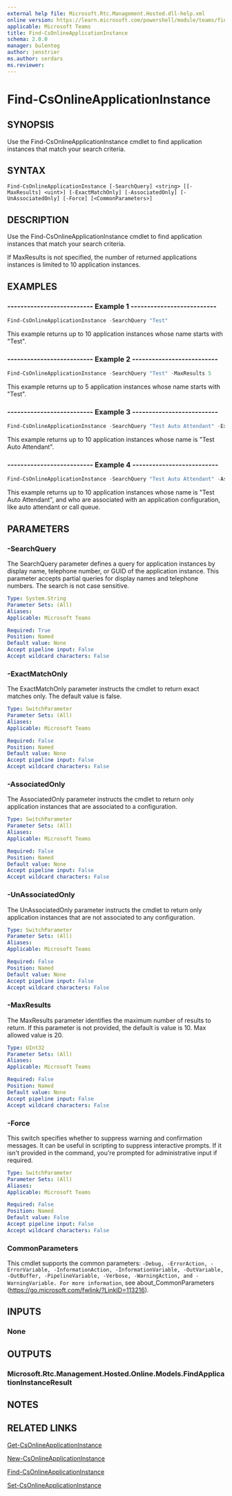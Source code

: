 ```yaml
---
external help file: Microsoft.Rtc.Management.Hosted.dll-help.xml
online version: https://learn.microsoft.com/powershell/module/teams/find-csonlineapplicationinstance
applicable: Microsoft Teams
title: Find-CsOnlineApplicationInstance
schema: 2.0.0
manager: bulenteg
author: jenstrier
ms.author: serdars
ms.reviewer:
---
```


# Find-CsOnlineApplicationInstance

## SYNOPSIS
Use the Find-CsOnlineApplicationInstance cmdlet to find application instances that match your search criteria.

## SYNTAX

```
Find-CsOnlineApplicationInstance [-SearchQuery] <string> [[-MaxResults] <uint>] [-ExactMatchOnly] [-AssociatedOnly] [-UnAssociatedOnly] [-Force] [<CommonParameters>]
```

## DESCRIPTION
Use the Find-CsOnlineApplicationInstance cmdlet to find application instances that match your search criteria.

If MaxResults is not specified, the number of returned applications instances is limited to 10 application instances.

## EXAMPLES

### -------------------------- Example 1 --------------------------
```powershell
Find-CsOnlineApplicationInstance -SearchQuery "Test"
```

This example returns up to 10 application instances whose name starts with "Test".

### -------------------------- Example 2 --------------------------
```powershell
Find-CsOnlineApplicationInstance -SearchQuery "Test" -MaxResults 5
```

This example returns up to 5 application instances whose name starts with "Test".

### -------------------------- Example 3 --------------------------
```powershell
Find-CsOnlineApplicationInstance -SearchQuery "Test Auto Attendant" -ExactMatchOnly
```

This example returns up to 10 application instances whose name is "Test Auto Attendant".

### -------------------------- Example 4 --------------------------
```powershell
Find-CsOnlineApplicationInstance -SearchQuery "Test Auto Attendant" -AssociatedOnly
```

This example returns up to 10 application instances whose name is "Test Auto Attendant", and who are associated with an application configuration, like auto attendant or call queue.

## PARAMETERS

### -SearchQuery
The SearchQuery parameter defines a query for application instances by display name, telephone number, or GUID of the application instance. This parameter accepts partial queries for display names and telephone numbers. The search is not case sensitive.

```yaml
Type: System.String
Parameter Sets: (All)
Aliases:
Applicable: Microsoft Teams

Required: True
Position: Named
Default value: None
Accept pipeline input: False
Accept wildcard characters: False
```

### -ExactMatchOnly
The ExactMatchOnly parameter instructs the cmdlet to return exact matches only. The default value is false.

```yaml
Type: SwitchParameter
Parameter Sets: (All)
Aliases:
Applicable: Microsoft Teams

Required: False
Position: Named
Default value: None
Accept pipeline input: False
Accept wildcard characters: False
```

### -AssociatedOnly
The AssociatedOnly parameter instructs the cmdlet to return only application instances that are associated to a configuration.

```yaml
Type: SwitchParameter
Parameter Sets: (All)
Aliases:
Applicable: Microsoft Teams

Required: False
Position: Named
Default value: None
Accept pipeline input: False
Accept wildcard characters: False
```

### -UnAssociatedOnly
The UnAssociatedOnly parameter instructs the cmdlet to return only application instances that are not associated to any configuration.

```yaml
Type: SwitchParameter
Parameter Sets: (All)
Aliases:
Applicable: Microsoft Teams

Required: False
Position: Named
Default value: None
Accept pipeline input: False
Accept wildcard characters: False
```

### -MaxResults
The MaxResults parameter identifies the maximum number of results to return. If this parameter is not provided, the default is value is 10. Max allowed value is 20.

```yaml
Type: UInt32
Parameter Sets: (All)
Aliases:
Applicable: Microsoft Teams

Required: False
Position: Named
Default value: None
Accept pipeline input: False
Accept wildcard characters: False
```

### -Force
This switch specifies whether to suppress warning and confirmation messages. It can be useful in scripting to suppress interactive prompts. If it isn't provided in the command, you're prompted for administrative input if required.

```yaml
Type: SwitchParameter
Parameter Sets: (All)
Aliases:
Applicable: Microsoft Teams

Required: False
Position: Named
Default value: False
Accept pipeline input: False
Accept wildcard characters: False
```

### CommonParameters
This cmdlet supports the common parameters: `-Debug, -ErrorAction, -ErrorVariable, -InformationAction, -InformationVariable, -OutVariable, -OutBuffer, -PipelineVariable, -Verbose, -WarningAction, and -WarningVariable. For more information`, see about_CommonParameters (https://go.microsoft.com/fwlink/?LinkID=113216).

## INPUTS

### None

## OUTPUTS

### Microsoft.Rtc.Management.Hosted.Online.Models.FindApplicationInstanceResult

## NOTES

## RELATED LINKS

[Get-CsOnlineApplicationInstance](Get-CsOnlineApplicationInstance.md)

[New-CsOnlineApplicationInstance](New-CsOnlineApplicationInstance.md)

[Find-CsOnlineApplicationInstance](Find-CsOnlineApplicationInstance.md)

[Set-CsOnlineApplicationInstance](Set-CsOnlineApplicationInstance.md)
